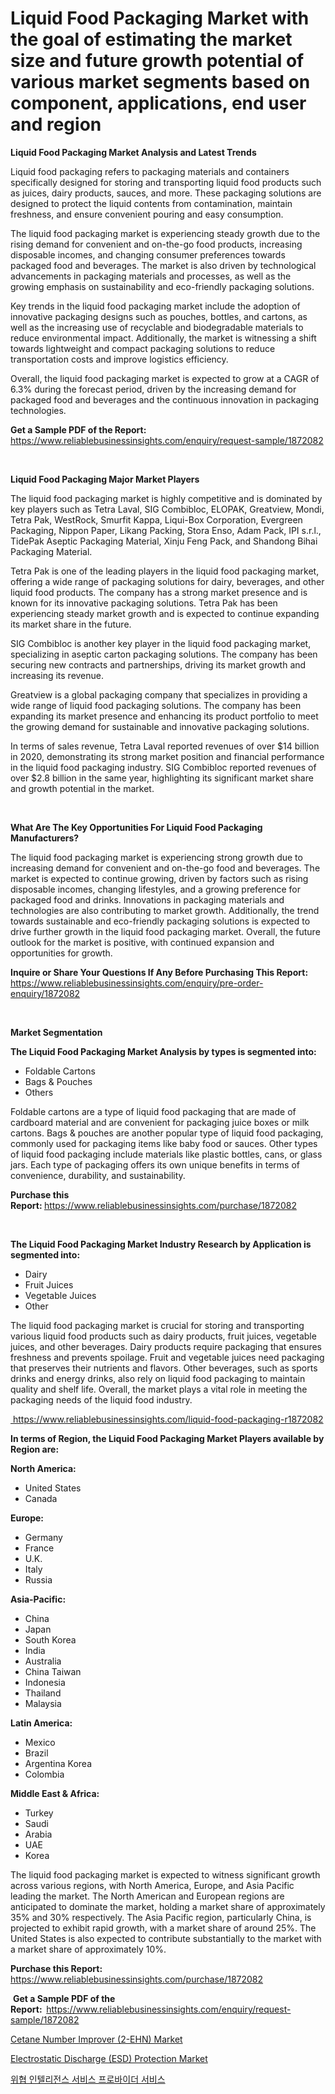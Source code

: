 <p><h1>Liquid Food Packaging Market with the goal of estimating the market size and future growth potential of various market segments based on component, applications, end user and region</h1></p><p><strong>Liquid Food Packaging Market Analysis and Latest Trends</strong></p>
<p><p>Liquid food packaging refers to packaging materials and containers specifically designed for storing and transporting liquid food products such as juices, dairy products, sauces, and more. These packaging solutions are designed to protect the liquid contents from contamination, maintain freshness, and ensure convenient pouring and easy consumption.</p><p>The liquid food packaging market is experiencing steady growth due to the rising demand for convenient and on-the-go food products, increasing disposable incomes, and changing consumer preferences towards packaged food and beverages. The market is also driven by technological advancements in packaging materials and processes, as well as the growing emphasis on sustainability and eco-friendly packaging solutions.</p><p>Key trends in the liquid food packaging market include the adoption of innovative packaging designs such as pouches, bottles, and cartons, as well as the increasing use of recyclable and biodegradable materials to reduce environmental impact. Additionally, the market is witnessing a shift towards lightweight and compact packaging solutions to reduce transportation costs and improve logistics efficiency.</p><p>Overall, the liquid food packaging market is expected to grow at a CAGR of 6.3% during the forecast period, driven by the increasing demand for packaged food and beverages and the continuous innovation in packaging technologies.</p></p>
<p><strong>Get a Sample PDF of the Report:&nbsp;</strong> <a href="https://www.reliablebusinessinsights.com/enquiry/request-sample/1872082">https://www.reliablebusinessinsights.com/enquiry/request-sample/1872082</a></p>
<p>&nbsp;</p>
<p><strong>Liquid Food Packaging Major Market Players</strong></p>
<p><p>The liquid food packaging market is highly competitive and is dominated by key players such as Tetra Laval, SIG Combibloc, ELOPAK, Greatview, Mondi, Tetra Pak, WestRock, Smurfit Kappa, Liqui-Box Corporation, Evergreen Packaging, Nippon Paper, Likang Packing, Stora Enso, Adam Pack, IPI s.r.l., TidePak Aseptic Packaging Material, Xinju Feng Pack, and Shandong Bihai Packaging Material.</p><p>Tetra Pak is one of the leading players in the liquid food packaging market, offering a wide range of packaging solutions for dairy, beverages, and other liquid food products. The company has a strong market presence and is known for its innovative packaging solutions. Tetra Pak has been experiencing steady market growth and is expected to continue expanding its market share in the future.</p><p>SIG Combibloc is another key player in the liquid food packaging market, specializing in aseptic carton packaging solutions. The company has been securing new contracts and partnerships, driving its market growth and increasing its revenue.</p><p>Greatview is a global packaging company that specializes in providing a wide range of liquid food packaging solutions. The company has been expanding its market presence and enhancing its product portfolio to meet the growing demand for sustainable and innovative packaging solutions.</p><p>In terms of sales revenue, Tetra Laval reported revenues of over $14 billion in 2020, demonstrating its strong market position and financial performance in the liquid food packaging industry. SIG Combibloc reported revenues of over $2.8 billion in the same year, highlighting its significant market share and growth potential in the market.</p></p>
<p>&nbsp;</p>
<p><strong>What Are The Key Opportunities For Liquid Food Packaging Manufacturers?</strong></p>
<p><p>The liquid food packaging market is experiencing strong growth due to increasing demand for convenient and on-the-go food and beverages. The market is expected to continue growing, driven by factors such as rising disposable incomes, changing lifestyles, and a growing preference for packaged food and drinks. Innovations in packaging materials and technologies are also contributing to market growth. Additionally, the trend towards sustainable and eco-friendly packaging solutions is expected to drive further growth in the liquid food packaging market. Overall, the future outlook for the market is positive, with continued expansion and opportunities for growth.</p></p>
<p><strong>Inquire or Share Your Questions If Any Before Purchasing This Report:</strong> <a href="https://www.reliablebusinessinsights.com/enquiry/pre-order-enquiry/1872082">https://www.reliablebusinessinsights.com/enquiry/pre-order-enquiry/1872082</a></p>
<p>&nbsp;</p>
<p><strong>Market Segmentation</strong></p>
<p><strong>The Liquid Food Packaging Market Analysis by types is segmented into:</strong></p>
<p><ul><li>Foldable Cartons</li><li>Bags & Pouches</li><li>Others</li></ul></p>
<p><p>Foldable cartons are a type of liquid food packaging that are made of cardboard material and are convenient for packaging juice boxes or milk cartons. Bags & pouches are another popular type of liquid food packaging, commonly used for packaging items like baby food or sauces. Other types of liquid food packaging include materials like plastic bottles, cans, or glass jars. Each type of packaging offers its own unique benefits in terms of convenience, durability, and sustainability.</p></p>
<p><strong>Purchase this Report:&nbsp;</strong><a href="https://www.reliablebusinessinsights.com/purchase/1872082">https://www.reliablebusinessinsights.com/purchase/1872082</a></p>
<p>&nbsp;</p>
<p><strong>The Liquid Food Packaging Market Industry Research by Application is segmented into:</strong></p>
<p><ul><li>Dairy</li><li>Fruit Juices</li><li>Vegetable Juices</li><li>Other</li></ul></p>
<p><p>The liquid food packaging market is crucial for storing and transporting various liquid food products such as dairy products, fruit juices, vegetable juices, and other beverages. Dairy products require packaging that ensures freshness and prevents spoilage. Fruit and vegetable juices need packaging that preserves their nutrients and flavors. Other beverages, such as sports drinks and energy drinks, also rely on liquid food packaging to maintain quality and shelf life. Overall, the market plays a vital role in meeting the packaging needs of the liquid food industry.</p></p>
<p><a href="https://www.reliablebusinessinsights.com/liquid-food-packaging-r1872082">&nbsp;https://www.reliablebusinessinsights.com/liquid-food-packaging-r1872082</a></p>
<p><strong>In terms of Region, the Liquid Food Packaging Market Players available by Region are:</strong></p>
<p>
    <p> <strong> North America: </strong>
        <ul>
            <li>United States</li>
            <li>Canada</li>
        </ul>
        </p> 
    <p> <strong> Europe: </strong>
        <ul>
            <li>Germany</li>
            <li>France</li>
            <li>U.K.</li>
            <li>Italy</li>
            <li>Russia</li>
        </ul>
        </p> 
    <p> <strong> Asia-Pacific: </strong>
        <ul>
            <li>China</li>
            <li>Japan</li>
            <li>South Korea</li>
            <li>India</li>
            <li>Australia</li>
            <li>China Taiwan</li>
            <li>Indonesia</li>
            <li>Thailand</li>
            <li>Malaysia</li>
        </ul>
        </p> 
    <p> <strong> Latin America: </strong>
        <ul>
            <li>Mexico</li>
            <li>Brazil</li>
            <li>Argentina Korea</li>
            <li>Colombia</li>
        </ul>
        </p> 
    <p> <strong> Middle East & Africa: </strong>
        <ul>
            <li>Turkey</li>
            <li>Saudi</li>
            <li>Arabia</li>
            <li>UAE</li>
            <li>Korea</li>
        </ul>
    </p>
    </p>
<p><p>The liquid food packaging market is expected to witness significant growth across various regions, with North America, Europe, and Asia Pacific leading the market. The North American and European regions are anticipated to dominate the market, holding a market share of approximately 35% and 30% respectively. The Asia Pacific region, particularly China, is projected to exhibit rapid growth, with a market share of around 25%. The United States is also expected to contribute substantially to the market with a market share of approximately 10%.</p></p>
<p><strong>Purchase this Report: </strong><a href="https://www.reliablebusinessinsights.com/purchase/1872082">https://www.reliablebusinessinsights.com/purchase/1872082</a></p>
<p>&nbsp;<strong>Get a Sample PDF of the Report:&nbsp;&nbsp;</strong><a href="https://www.reliablebusinessinsights.com/enquiry/request-sample/1872082">https://www.reliablebusinessinsights.com/enquiry/request-sample/1872082</a></p>
<p><strong></strong></p>
<p><p><a href="https://github.com/yemakinde/Market-Research-Report-List-3/blob/main/cetane-number-improver-2-ehn-market.md">Cetane Number Improver (2-EHN) Market</a></p><p><a href="https://github.com/Alonsoolds3wq1d81czn8rbol/Market-Research-Report-List-3/blob/main/electrostatic-discharge-esd-protection-market.md">Electrostatic Discharge (ESD) Protection Market</a></p><p><a href="https://medium.com/@luffiazaza/%EC%9C%84%ED%98%91-%EC%A0%95%EB%B3%B4-%EC%84%9C%EB%B9%84%EC%8A%A4-%EA%B3%B5%EA%B8%89-%EC%97%85%EC%B2%B4-%EC%84%9C%EB%B9%84%EC%8A%A4-%EC%82%B0%EC%97%85%EC%97%90-%EB%8C%80%ED%95%9C-%ED%86%B5%EC%B0%B0-%EC%8B%9C%EC%9E%A5-%EA%B8%88%EC%9C%B5-%EC%83%81%ED%83%9C-%EC%8B%9C%EC%9E%A5-%EA%B7%9C%EB%AA%A8-%EB%B0%8F-2031%EB%85%84%EA%B9%8C%EC%A7%80%EC%9D%98-%EC%88%98%EC%9D%B5-%EB%B6%84%EC%84%9D-fddfcf0d5798">위협 인텔리전스 서비스 프로바이더 서비스</a></p></p>